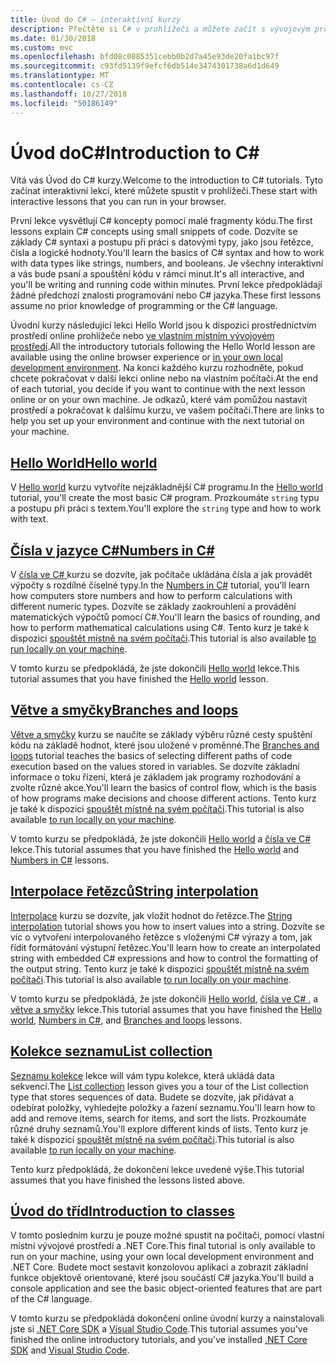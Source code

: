 ```yaml
---
title: Úvod do C# – interaktivní kurzy
description: Přečtěte si C# v prohlížeči a můžete začít s vývojovým prostředím
ms.date: 01/30/2018
ms.custom: mvc
ms.openlocfilehash: bfd08c0885351cebb0b2d7a45e93de20fa1bc97f
ms.sourcegitcommit: c93fd5139f9efcf6db514e3474301738a6d1d649
ms.translationtype: MT
ms.contentlocale: cs-CZ
ms.lasthandoff: 10/27/2018
ms.locfileid: "50186149"
---
```

# <a name="introduction-to-c"></a><span data-ttu-id="1c1b9-103">Úvod doC#</span><span class="sxs-lookup"><span data-stu-id="1c1b9-103">Introduction to C#</span></span> #

<span data-ttu-id="1c1b9-104">Vítá vás Úvod do C# kurzy.</span><span class="sxs-lookup"><span data-stu-id="1c1b9-104">Welcome to the introduction to C# tutorials.</span></span> <span data-ttu-id="1c1b9-105">Tyto začínat interaktivní lekcí, které můžete spustit v prohlížeči.</span><span class="sxs-lookup"><span data-stu-id="1c1b9-105">These start with interactive lessons that you can run in your browser.</span></span>

<span data-ttu-id="1c1b9-106">První lekce vysvětlují C# koncepty pomocí malé fragmenty kódu.</span><span class="sxs-lookup"><span data-stu-id="1c1b9-106">The first lessons explain C# concepts using small snippets of code.</span></span> <span data-ttu-id="1c1b9-107">Dozvíte se základy C# syntaxi a postupu při práci s datovými typy, jako jsou řetězce, čísla a logické hodnoty.</span><span class="sxs-lookup"><span data-stu-id="1c1b9-107">You'll learn the basics of C# syntax and how to work with data types like strings, numbers, and booleans.</span></span> <span data-ttu-id="1c1b9-108">Je všechny interaktivní a vás bude psaní a spouštění kódu v rámci minut.</span><span class="sxs-lookup"><span data-stu-id="1c1b9-108">It's all interactive, and you'll be writing and running code within minutes.</span></span> <span data-ttu-id="1c1b9-109">První lekce předpokládají žádné předchozí znalosti programování nebo C# jazyka.</span><span class="sxs-lookup"><span data-stu-id="1c1b9-109">These first lessons assume no prior knowledge of programming or the C# language.</span></span>

<span data-ttu-id="1c1b9-110">Úvodní kurzy následující lekci Hello World jsou k dispozici prostřednictvím prostředí online prohlížeče nebo [ve vlastním místním vývojovém prostředí](local-environment.md).</span><span class="sxs-lookup"><span data-stu-id="1c1b9-110">All the introductory tutorials following the Hello World lesson are available using the online browser experience or [in your own local development environment](local-environment.md).</span></span> <span data-ttu-id="1c1b9-111">Na konci každého kurzu rozhodněte, pokud chcete pokračovat v další lekci online nebo na vlastním počítači.</span><span class="sxs-lookup"><span data-stu-id="1c1b9-111">At the end of each tutorial, you decide if you want to continue with the next lesson online or on your own machine.</span></span> <span data-ttu-id="1c1b9-112">Je odkazů, které vám pomůžou nastavit prostředí a pokračovat k dalšímu kurzu, ve vašem počítači.</span><span class="sxs-lookup"><span data-stu-id="1c1b9-112">There are links to help you set up your environment and continue with the next tutorial on your machine.</span></span>

## <a name="hello-worldhello-worldyml"></a>[<span data-ttu-id="1c1b9-113">Hello World</span><span class="sxs-lookup"><span data-stu-id="1c1b9-113">Hello world</span></span>](hello-world.yml)

<span data-ttu-id="1c1b9-114">V [Hello world](hello-world.yml) kurzu vytvoříte nejzákladnější C# programu.</span><span class="sxs-lookup"><span data-stu-id="1c1b9-114">In the [Hello world](hello-world.yml) tutorial, you'll create the most basic C# program.</span></span> <span data-ttu-id="1c1b9-115">Prozkoumáte `string` typu a postupu při práci s textem.</span><span class="sxs-lookup"><span data-stu-id="1c1b9-115">You'll explore the `string` type and how to work with text.</span></span>

## <a name="numbers-in-cnumbers-in-csharpyml"></a>[<span data-ttu-id="1c1b9-116">Čísla v jazyce C#</span><span class="sxs-lookup"><span data-stu-id="1c1b9-116">Numbers in C#</span></span>](numbers-in-csharp.yml)

<span data-ttu-id="1c1b9-117">V [čísla ve C# ](numbers-in-csharp.yml) kurzu se dozvíte, jak počítače ukládána čísla a jak provádět výpočty s rozdílné číselné typy.</span><span class="sxs-lookup"><span data-stu-id="1c1b9-117">In the [Numbers in C#](numbers-in-csharp.yml) tutorial, you'll learn how computers store numbers and how to perform calculations with different numeric types.</span></span> <span data-ttu-id="1c1b9-118">Dozvíte se základy zaokrouhlení a provádění matematických výpočtů pomocí C#.</span><span class="sxs-lookup"><span data-stu-id="1c1b9-118">You'll learn the basics of rounding, and how to perform mathematical calculations using C#.</span></span> <span data-ttu-id="1c1b9-119">Tento kurz je také k dispozici [spouštět místně na svém počítači](numbers-in-csharp-local.md).</span><span class="sxs-lookup"><span data-stu-id="1c1b9-119">This tutorial is also available [to run locally on your machine](numbers-in-csharp-local.md).</span></span>

<span data-ttu-id="1c1b9-120">V tomto kurzu se předpokládá, že jste dokončili [Hello world](hello-world.yml) lekce.</span><span class="sxs-lookup"><span data-stu-id="1c1b9-120">This tutorial assumes that you have finished the [Hello world](hello-world.yml) lesson.</span></span>

## <a name="branches-and-loopsbranches-and-loopsyml"></a>[<span data-ttu-id="1c1b9-121">Větve a smyčky</span><span class="sxs-lookup"><span data-stu-id="1c1b9-121">Branches and loops</span></span>](branches-and-loops.yml)

<span data-ttu-id="1c1b9-122">[Větve a smyčky](branches-and-loops.yml) kurzu se naučíte se základy výběru různé cesty spuštění kódu na základě hodnot, které jsou uložené v proměnné.</span><span class="sxs-lookup"><span data-stu-id="1c1b9-122">The [Branches and loops](branches-and-loops.yml) tutorial teaches the basics of selecting different paths of code execution based on the values stored in variables.</span></span> <span data-ttu-id="1c1b9-123">Se dozvíte základní informace o toku řízení, která je základem jak programy rozhodování a zvolte různé akce.</span><span class="sxs-lookup"><span data-stu-id="1c1b9-123">You'll learn the basics of control flow, which is the basis of how programs make decisions and choose different actions.</span></span> <span data-ttu-id="1c1b9-124">Tento kurz je také k dispozici [spouštět místně na svém počítači](branches-and-loops-local.md).</span><span class="sxs-lookup"><span data-stu-id="1c1b9-124">This tutorial is also available [to run locally on your machine](branches-and-loops-local.md).</span></span>

<span data-ttu-id="1c1b9-125">V tomto kurzu se předpokládá, že jste dokončili [Hello world](hello-world.yml) a [čísla ve C# ](numbers-in-csharp.yml) lekce.</span><span class="sxs-lookup"><span data-stu-id="1c1b9-125">This tutorial assumes that you have finished the [Hello world](hello-world.yml) and [Numbers in C#](numbers-in-csharp.yml) lessons.</span></span>

## <a name="string-interpolationinterpolated-stringsyml"></a>[<span data-ttu-id="1c1b9-126">Interpolace řetězců</span><span class="sxs-lookup"><span data-stu-id="1c1b9-126">String interpolation</span></span>](interpolated-strings.yml)

<span data-ttu-id="1c1b9-127">[Interpolace](interpolated-strings.yml) kurzu se dozvíte, jak vložit hodnot do řetězce.</span><span class="sxs-lookup"><span data-stu-id="1c1b9-127">The [String interpolation](interpolated-strings.yml) tutorial shows you how to insert values into a string.</span></span> <span data-ttu-id="1c1b9-128">Dozvíte se víc o vytvoření interpolovaného řetězce s vloženými C# výrazy a tom, jak řídit formátování výstupní řetězec.</span><span class="sxs-lookup"><span data-stu-id="1c1b9-128">You'll learn how to create an interpolated string with embedded C# expressions and how to control the formatting of the output string.</span></span> <span data-ttu-id="1c1b9-129">Tento kurz je také k dispozici [spouštět místně na svém počítači](interpolated-strings-local.md).</span><span class="sxs-lookup"><span data-stu-id="1c1b9-129">This tutorial is also available [to run locally on your machine](interpolated-strings-local.md).</span></span>

<span data-ttu-id="1c1b9-130">V tomto kurzu se předpokládá, že jste dokončili [Hello world](hello-world.yml), [čísla ve C# ](numbers-in-csharp.yml), a [větve a smyčky](branches-and-loops.yml) lekce.</span><span class="sxs-lookup"><span data-stu-id="1c1b9-130">This tutorial assumes that you have finished the [Hello world](hello-world.yml), [Numbers in C#](numbers-in-csharp.yml), and [Branches and loops](branches-and-loops.yml) lessons.</span></span>

## <a name="list-collectionlist-collectionyml"></a>[<span data-ttu-id="1c1b9-131">Kolekce seznamu</span><span class="sxs-lookup"><span data-stu-id="1c1b9-131">List collection</span></span>](list-collection.yml)

<span data-ttu-id="1c1b9-132">[Seznamu kolekce](list-collection.yml) lekce will vám typu kolekce, která ukládá data sekvencí.</span><span class="sxs-lookup"><span data-stu-id="1c1b9-132">The [List collection](list-collection.yml) lesson gives you a tour of the List collection type that stores sequences of data.</span></span> <span data-ttu-id="1c1b9-133">Budete se dozvíte, jak přidávat a odebírat položky, vyhledejte položky a řazení seznamu.</span><span class="sxs-lookup"><span data-stu-id="1c1b9-133">You'll learn how to add and remove items, search for items, and sort the lists.</span></span> <span data-ttu-id="1c1b9-134">Prozkoumáte různé druhy seznamů.</span><span class="sxs-lookup"><span data-stu-id="1c1b9-134">You'll explore different kinds of lists.</span></span> <span data-ttu-id="1c1b9-135">Tento kurz je také k dispozici [spouštět místně na svém počítači](arrays-and-collections.md).</span><span class="sxs-lookup"><span data-stu-id="1c1b9-135">This tutorial is also available [to run locally on your machine](arrays-and-collections.md).</span></span>

<span data-ttu-id="1c1b9-136">Tento kurz předpokládá, že dokončení lekce uvedené výše.</span><span class="sxs-lookup"><span data-stu-id="1c1b9-136">This tutorial assumes that you have finished the lessons listed above.</span></span>

## <a name="introduction-to-classesintroduction-to-classesmd"></a>[<span data-ttu-id="1c1b9-137">Úvod do tříd</span><span class="sxs-lookup"><span data-stu-id="1c1b9-137">Introduction to classes</span></span>](introduction-to-classes.md)

<span data-ttu-id="1c1b9-138">V tomto posledním kurzu je pouze možné spustit na počítači, pomocí vlastní místní vývojové prostředí a .NET Core.</span><span class="sxs-lookup"><span data-stu-id="1c1b9-138">This final tutorial is only available to run on your machine, using your own local development environment and .NET Core.</span></span>
<span data-ttu-id="1c1b9-139">Budete moct sestavit konzolovou aplikaci a zobrazit základní funkce objektově orientované, které jsou součástí C# jazyka.</span><span class="sxs-lookup"><span data-stu-id="1c1b9-139">You'll build a console application and see the basic object-oriented features that are part of the C# language.</span></span>

<span data-ttu-id="1c1b9-140">V tomto kurzu se předpokládá dokončení online úvodní kurzy a nainstalovali jste si [.NET Core SDK](https://www.microsoft.com/net/download) a [Visual Studio Code](https://code.visualstudio.com/).</span><span class="sxs-lookup"><span data-stu-id="1c1b9-140">This tutorial assumes you've finished the online introductory tutorials, and you've installed [.NET Core SDK](https://www.microsoft.com/net/download) and [Visual Studio Code](https://code.visualstudio.com/).</span></span>